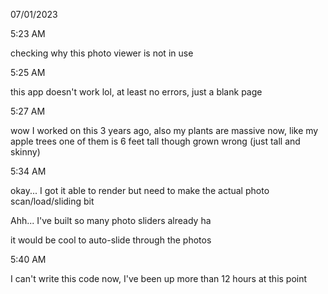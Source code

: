 07/01/2023

5:23 AM

checking why this photo viewer is not in use

5:25 AM

this app doesn't work lol, at least no errors, just a blank page

5:27 AM

wow I worked on this 3 years ago, also my plants are massive now, like my apple trees one of them is 6 feet tall though grown wrong (just tall and skinny)

5:34 AM

okay... I got it able to render but need to make the actual photo scan/load/sliding bit

Ahh... I've built so many photo sliders already ha

it would be cool to auto-slide through the photos

5:40 AM

I can't write this code now, I've been up more than 12 hours at this point
